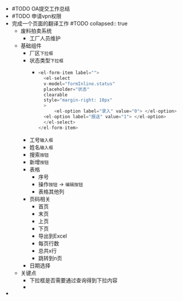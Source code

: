 - #TODO OA提交工作总结
- #TODO 申请vpn权限
- 完成一个页面的翻译工作 #TODO
  collapsed:: true
	- 废料拍卖系统
		- 工厂人员维护
	- 基础组件
		- 厂区`下拉框`
		- 状态类型`下拉框`
			- ```js
			  <el-form-item label="">
			    <el-select
			  	v-model="formInline.status"
			  	placeholder="状态"
			  	clearable
			  	style="margin-right: 10px"
			    >
			    	<el-option label="录入" value="0"> </el-option>
			  	<el-option label="报送" value="1"> </el-option>
			    </el-select>
			  </el-form-item>
			  ```
		- 工号`输入框`
		- 姓名`输入框`
		- 搜索`按钮`
		- 新增`按钮`
		- 表格
			- 序号
			- 操作`按钮` -> `编辑按钮`
			- 表格其他列
		- 页码相关
			- 首页
			- 末页
			- 上页
			- 下页
			- 导出到Excel
			- 每页行数
			- 总共x行
			- 跳转到n页
		- 日期选择
	- 关键点
		- 下拉框是否需要通过查询得到下拉内容
		-
-